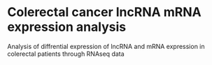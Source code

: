 # Colerectal cancer lncRNA mRNA expression analysis
Analysis of diffrential expression of lncRNA and mRNA expression in colerectal patients through RNAseq data
